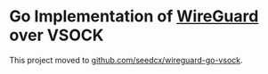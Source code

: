 # Go Implementation of [WireGuard](http://www.wireguard.com) over VSOCK

This project moved to [github.com/seedcx/wireguard-go-vsock](http://github.com/seedcx/wireguard-go-vsock).
